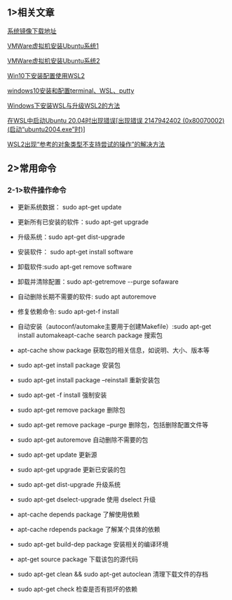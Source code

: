 ## 1>相关文章 
[系统镜像下载地址](https://cn.ubuntu.com)

[VMWare虚拟机安装Ubuntu系统1](https://www.jianshu.com/p/f0e7d85fe92e)

[VMWare虚拟机安装Ubuntu系统2](https://www.jianshu.com/p/bd2545f093b5)

[Win10下安装配置使用WSL2](https://blog.csdn.net/RenLJ1895/article/details/122741040)

[windows10安装和配置terminal、WSL、putty](https://blog.csdn.net/weixin_43883625/article/details/107827982)

[Windows下安装WSL与升级WSL2的方法](https://blog.csdn.net/qq_35333978/article/details/113177819)

[在WSL中启动Ubuntu 20.04时出现错误[出现错误 2147942402 (0x80070002) (启动“ubuntu2004.exe”时)]](https://blog.csdn.net/huahuaaaaaa1/article/details/127661144)

[WSL2出现“参考的对象类型不支持尝试的操作”的解决方法](https://www.jianshu.com/p/7bd8cfbb5b01)

## 2>常用命令

### 2-1>软件操作命令

* 更新系统数据： sudo apt-get update

* 更新所有已安装的软件：sudo apt-get upgrade

* 升级系统：sudo apt-get dist-upgrade

* 安装软件： sudo apt-get install software

* 卸载软件:sudo apt-get remove software

* 卸载并清除配置：sudo apt-getremove --purge sofaware

* 自动删除长期不需要的软件: sudo apt autoremove

* 修复依赖命令: sudo apt-get-f install

* 自动安装（autoconf/automake主要用于创建Makefile）:sudo apt-get install automakeapt-cache search package 搜索包

* apt-cache show package 获取包的相关信息，如说明、大小、版本等

* sudo apt-get install package 安装包

* sudo apt-get install package –reinstall 重新安装包

* sudo apt-get -f install 强制安装

* sudo apt-get remove package 删除包

* sudo apt-get remove package –purge 删除包，包括删除配置文件等

* sudo apt-get autoremove 自动删除不需要的包

* sudo apt-get update 更新源

* sudo apt-get upgrade 更新已安装的包

* sudo apt-get dist-upgrade 升级系统

* sudo apt-get dselect-upgrade 使用 dselect 升级

* apt-cache depends package 了解使用依赖

* apt-cache rdepends package 了解某个具体的依赖

* sudo apt-get build-dep package 安装相关的编译环境

* apt-get source package 下载该包的源代码

* sudo apt-get clean && sudo apt-get autoclean 清理下载文件的存档

* sudo apt-get check 检查是否有损坏的依赖
